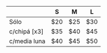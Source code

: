 |   			|S   	|M	 	|L   	|
|---			|:-:	|:-: 	|:-:	|
|Sólo  			|  $20 	| $25  	| $30  	|
|c/chipá [x3]  	|  $35 	| $40  	| $45  	|
|c/media luna	|  $40 	| $45  	| $50  	|
